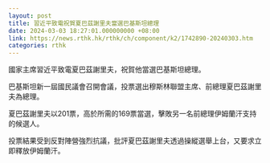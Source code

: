 ```yaml
---
layout: post
title: 習近平致電祝賀夏巴茲謝里夫當選巴基斯坦總理
date: 2024-03-03 18:27:01.000000000 +08:00
link: https://news.rthk.hk/rthk/ch/component/k2/1742890-20240303.htm
categories: rthk
---
```


國家主席習近平致電夏巴茲謝里夫，祝賀他當選巴基斯坦總理。

巴基斯坦新一屆國民議會召開會議，投票選出穆斯林聯盟主席、前總理夏巴茲謝里夫為總理。

夏巴茲謝里夫以201票，高於所需的169票當選，擊敗另一名前總理伊姆蘭汗支持的候選人。

投票結果受到反對陣營強烈抗議，批評夏巴茲謝里夫透過操縱選舉上台，又要求立即釋放伊姆蘭汗。
